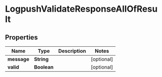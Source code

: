 

# LogpushValidateResponseAllOfResult


## Properties

| Name | Type | Description | Notes |
|------------ | ------------- | ------------- | -------------|
|**message** | **String** |  |  [optional] |
|**valid** | **Boolean** |  |  [optional] |



